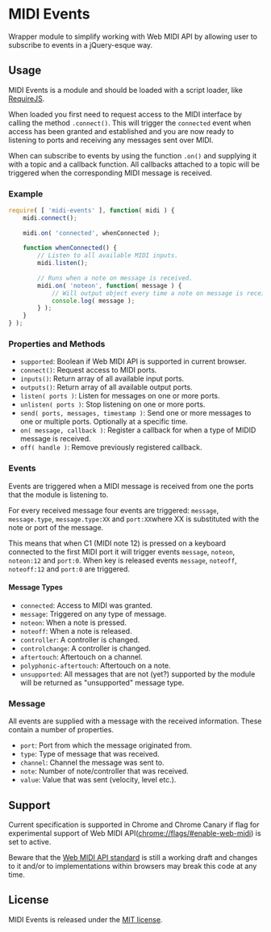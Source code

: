 # MIDI Events

Wrapper module to simplify working with Web MIDI API by allowing user to subscribe to events in a 
jQuery-esque way.


## Usage

MIDI Events is a module and should be loaded with a script loader, like [RequireJS](http://requirejs.org/).

When loaded you first need to request access to the MIDI interface by calling the method `.connect()`.
This will trigger the `connected` event when access has been granted and established and you are now
ready to listening to ports and receiving any messages sent over MIDI.

When can subscribe to events by using the function `.on()` and supplying it with a topic and a
callback function. All callbacks attached to a topic will be triggered when the corresponding MIDI
message is received.

### Example

```javascript
require( [ 'midi-events' ], function( midi ) {
	midi.connect();
	
	midi.on( 'connected', whenConnected );
	
	function whenConnected() {
		// Listen to all available MIDI inputs.
		midi.listen();
		
		// Runs when a note on message is received.
		midi.on( 'noteon', function( message ) {
			// Will output object every time a note on message is received.
			console.log( message );
		} );
	}
} );
```

### Properties and Methods

* `supported`: Boolean if Web MIDI API is supported in current browser.
* `connect()`: Request access to MIDI ports.
* `inputs()`: Return array of all available input ports.
* `outputs()`: Return array of all available output ports.
* `listen( ports )`: Listen for messages on one or more ports.
* `unlisten( ports )`: Stop listening on one or more ports.
* `send( ports, messages, timestamp )`: Send one or more messages to one or multiple ports. Optionally at a specific time.
* `on( message, callback )`: Register a callback for when a type of MIDID message is received.
* `off( handle )`: Remove previously registered callback.

### Events

Events are triggered when a MIDI message is received from one the ports that the module is
listening to.

For every received message four events are triggered: `message`, `message.type`, `message.type:XX`
and `port:XX`where XX is substituted with the note or port of the message.

This means that when C1 (MIDI note 12) is pressed on a keyboard connected to the first MIDI port
it will trigger events `message`, `noteon`, `noteon:12` and `port:0`. When key is released
events `message`, `noteoff`, `noteoff:12` and `port:0` are triggered.

#### Message Types

* `connected`: Access to MIDI was granted.
* `message`: Triggered on any type of message.
* `noteon`: When a note is pressed.
* `noteoff`: When a note is released.
* `controller`: A controller is changed.
* `controlchange`: A controller is changed.
* `aftertouch`: Aftertouch on a channel.
* `polyphonic-aftertouch`: Aftertouch on a note.
* `unsupported`: All messages that are not (yet?) supported by the module will be returned as
"unsupported" message type.

### Message

All events are supplied with a message with the received information. These contain a number
of properties.

* `port`: Port from which the message originated from.
* `type`: Type of message that was received.
* `channel`: Channel the message was sent to.
* `note`: Number of note/controller that was received.
* `value`: Value that was sent (velocity, level etc.).


## Support

Current specification is supported in Chrome and Chrome Canary if flag for experimental support of
Web MIDI API([chrome://flags/#enable-web-midi](chrome://flags/#enable-web-midi)) is set to active.

Beware that the [Web MIDI API standard](http://www.w3.org/TR/webmidi/) is still a working draft and
changes to it and/or to implementations within browsers may break this code at any time.


## License

MIDI Events is released under the [MIT license](http://mikaeljorhult.mit-license.org).